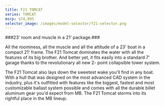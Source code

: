 ```yaml
---
title: F21 TOMCAT
series: TOMCAT
msrp: $74,995
selector_image: /images/model-selector/f21-selector.png
---
```

###23' room and muscle in a 21' package.###

All the roominess, all the muscle and all the attitude of a 23' boat in a compact 21' frame. The F21 Tomcat dominates the water with all the features of its big brother. And better yet, it fits easily into a standard 7' garage thanks to the revolutionary all new 2- point collapsible tower system.

The F21 Tomcat also lays down the sweetest wake you'll find in any boat. With a hull that was designed on the most advanced CAD system in the industry, plus it's outfitted with features like the biggest, fastest and most customizable ballast system possible and comes with all the durable billet aluminum gear you'd expect from MB. The F21 Tomcat storms into its rightful place in the MB lineup.
